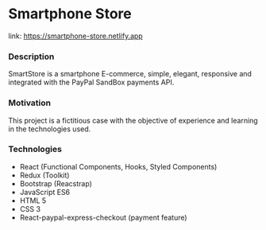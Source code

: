 # Smartphone Store
link: https://smartphone-store.netlify.app

### Description
SmartStore is a smartphone E-commerce, simple, elegant, responsive and integrated with the PayPal SandBox payments API. 

### Motivation 
This project is a fictitious case with the objective of experience and learning in the technologies used.

### Technologies
- React (Functional Components, Hooks, Styled Components)
- Redux (Toolkit)
- Bootstrap (Reacstrap)
- JavaScript ES6
- HTML 5
- CSS 3
- React-paypal-express-checkout (payment feature)
